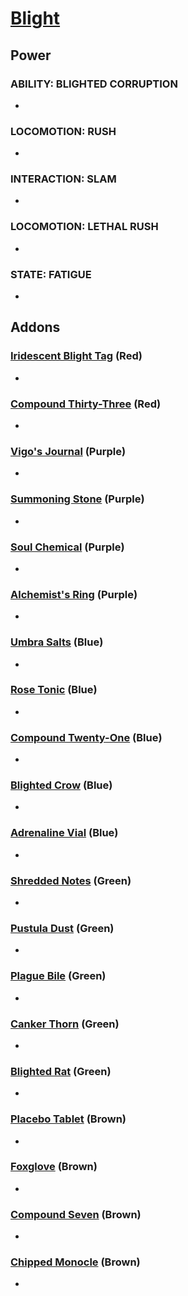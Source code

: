 # [Blight](<https://deadbydaylight.wiki.gg/wiki/Talbot_Grimes>)

## Power

### ABILITY: BLIGHTED CORRUPTION

-


### LOCOMOTION: RUSH

-


### INTERACTION: SLAM

-


### LOCOMOTION: LETHAL RUSH

-


### STATE: FATIGUE

-


## Addons

### [Iridescent Blight Tag](<https://deadbydaylight.wiki.gg/wiki/Iridescent_Blight_Tag>) (Red)

-


### [Compound Thirty-Three](<https://deadbydaylight.wiki.gg/wiki/Compound_Thirty-Three>) (Red)

-


### [Vigo's Journal](<https://deadbydaylight.wiki.gg/wiki/Vigo%27s_Journal>) (Purple)

-


### [Summoning Stone](<https://deadbydaylight.wiki.gg/wiki/Summoning_Stone>) (Purple)

-


### [Soul Chemical](<https://deadbydaylight.wiki.gg/wiki/Soul_Chemical>) (Purple)

-


### [Alchemist's Ring](<https://deadbydaylight.wiki.gg/wiki/Alchemist%27s_Ring>) (Purple)

-


### [Umbra Salts](<https://deadbydaylight.wiki.gg/wiki/Umbra_Salts>) (Blue)

-


### [Rose Tonic](<https://deadbydaylight.wiki.gg/wiki/Rose_Tonic>) (Blue)

-


### [Compound Twenty-One](<https://deadbydaylight.wiki.gg/wiki/Compound_Twenty-One>) (Blue)

-


### [Blighted Crow](<https://deadbydaylight.wiki.gg/wiki/Blighted_Crow>) (Blue)

-


### [Adrenaline Vial](<https://deadbydaylight.wiki.gg/wiki/Adrenaline_Vial>) (Blue)

-


### [Shredded Notes](<https://deadbydaylight.wiki.gg/wiki/Shredded_Notes>) (Green)

-


### [Pustula Dust](<https://deadbydaylight.wiki.gg/wiki/Pustula_Dust>) (Green)

-


### [Plague Bile](<https://deadbydaylight.wiki.gg/wiki/Plague_Bile>) (Green)

-


### [Canker Thorn](<https://deadbydaylight.wiki.gg/wiki/Canker_Thorn>) (Green)

-


### [Blighted Rat](<https://deadbydaylight.wiki.gg/wiki/Blighted_Rat>) (Green)

-


### [Placebo Tablet](<https://deadbydaylight.wiki.gg/wiki/Placebo_Tablet>) (Brown)

-


### [Foxglove](<https://deadbydaylight.wiki.gg/wiki/Foxglove>) (Brown)

-


### [Compound Seven](<https://deadbydaylight.wiki.gg/wiki/Compound_Seven>) (Brown)

-


### [Chipped Monocle](<https://deadbydaylight.wiki.gg/wiki/Chipped_Monocle>) (Brown)

-
